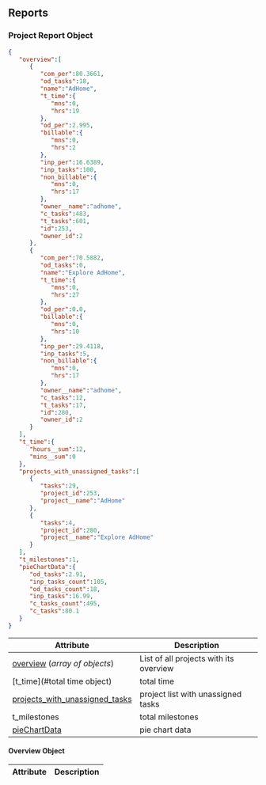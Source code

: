 ## Reports

### Project Report Object

```json
{
   "overview":[
      {
         "com_per":80.3661,
         "od_tasks":18,
         "name":"AdHome",
         "t_time":{
            "mns":0,
            "hrs":19
         },
         "od_per":2.995,
         "billable":{
            "mns":0,
            "hrs":2
         },
         "inp_per":16.6389,
         "inp_tasks":100,
         "non_billable":{
            "mns":0,
            "hrs":17
         },
         "owner__name":"adhome",
         "c_tasks":483,
         "t_tasks":601,
         "id":253,
         "owner_id":2
      },
      {
         "com_per":70.5882,
         "od_tasks":0,
         "name":"Explore AdHome",
         "t_time":{
            "mns":0,
            "hrs":27
         },
         "od_per":0.0,
         "billable":{
            "mns":0,
            "hrs":10
         },
         "inp_per":29.4118,
         "inp_tasks":5,
         "non_billable":{
            "mns":0,
            "hrs":17
         },
         "owner__name":"adhome",
         "c_tasks":12,
         "t_tasks":17,
         "id":280,
         "owner_id":2
      }
   ],
   "t_time":{
      "hours__sum":12,
      "mins__sum":0
   },
   "projects_with_unassigned_tasks":[
      {
         "tasks":29,
         "project_id":253,
         "project__name":"AdHome"
      },
      {
         "tasks":4,
         "project_id":280,
         "project__name":"Explore AdHome"
      }
   ],
   "t_milestones":1,
   "pieChartData":{
      "od_tasks":2.91,
      "inp_tasks_count":105,
      "od_tasks_count":18,
      "inp_tasks":16.99,
      "c_tasks_count":495,
      "c_tasks":80.1
   }
}
```

Attribute | Description
----------| ------------
[overview](#overview-object) (*array of objects*) | List of all projects with its overview
[t_time](#total time object) | total time
[projects_with_unassigned_tasks](#projects_with_unassigned_tasks-object) | project list with unassigned tasks
t_milestones | total milestones
[pieChartData](#pie-chart-data-object) | pie chart data

#### Overview Object

Attribute | Description
----------| ------------
